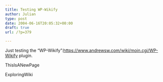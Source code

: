 ```yaml
---
title: Testing WP-Wikify
author: Julian
type: post
date: 2004-06-16T20:05:32+00:00
draft: true
url: /?p=379

---
```

Just testing the &#8220;WP-Wikify&#8221;:https://www.andrewsw.com/wiki/moin.cgi/WP-Wikify plugin.

ThisIsANewPage

ExploringWiki